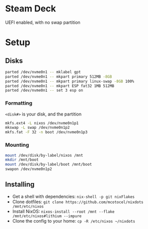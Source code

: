 # Steam Deck

UEFI enabled, with no swap partition

# Setup

## Disks

```sh
parted /dev/nvme0n1 -- mklabel gpt
parted /dev/nvme0n1 -- mkpart primary 512MB -8GB
parted /dev/nvme0n1 -- mkpart primary linux-swap -8GB 100%
parted /dev/nvme0n1 -- mkpart ESP fat32 1MB 512MB
parted /dev/nvme0n1 -- set 3 esp on
```

### Formatting

`<disk#>` is your disk, and the partition

```sh
mkfs.ext4 -L nixos /dev/nvme0n1p1
mkswap -L swap /dev/nvme0n1p2
mkfs.fat -F 32 -n boot /dev/nvme0n1p3
```

### Mounting

```sh
mount /dev/disk/by-label/nixos /mnt
mkdir /mnt/boot
mount /dev/disk/by-label/boot /mnt/boot
swapon /dev/nvme0n1p2
```

## Installing

- Get a shell with dependencies: `nix-shell -p git nixFlakes`
- Clone dotfiles: `git clone https://github.com/mcotocel/nixdots /mnt/etc/nixos`
- Install NixOS: `nixos-install --root /mnt --flake /mnt/etc/nixos#lithium --impure`
- Clone the config to your home: `cp -R /etc/nixos ~/nixdots`
